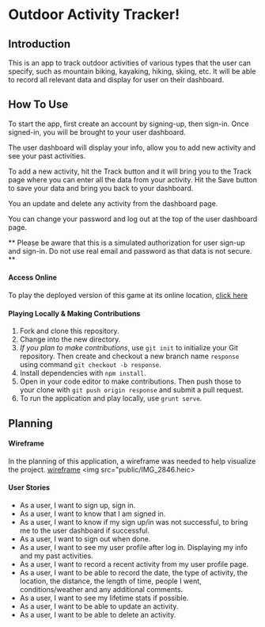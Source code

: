 # Outdoor Activity Tracker!

## Introduction

This is an app to track outdoor activities of various types that the user can specify, such as mountain biking, kayaking, hiking, skiing, etc. It will be able to record all relevant data and display for user on their dashboard.

## How To Use

To start the app, first create an account by signing-up, then sign-in. Once signed-in, you will be brought to your user dashboard.

The user dashboard will display your info, allow you to add new activity and see your past activities. 

To add a new activity, hit the Track button and it will bring you to the Track page where you can enter all the data from your activity. Hit the Save button to save your data and bring you back to your dashboard.

You an update and delete any activity from the dashboard page.

You can change your password and log out at the top of the user dashboard page.

** Please be aware that this is a simulated authorization for user sign-up and sign-in. Do not use real email and password as that data is not secure. **

#### Access Online

To play the deployed version of this game at its online location, [click here](https://jrowla2.github.io/tictoktoe-client/)

#### Playing Locally & Making Contributions

1. Fork and clone this repository.
1. Change into the new directory.
1. *If you plan to make contributions*, use `git init` to initialize your Git repository. Then create and checkout a new branch name `response` using command `git checkout -b response`.
1. Install dependencies with `npm install`.
1. Open in your code editor to make contributions. Then push those to your clone with `git push origin response` and submit a pull request.
1. To run the application and play locally, use `grunt serve`.

## Planning

#### Wireframe

In the planning of this application, a wireframe was needed to help visualize the project. [wireframe](https://media.git.generalassemb.ly/user/41818/files/ec493680-ba6f-11ec-8b38-f2caf2f840e6)
<img src="public/IMG_2846.heic>

#### User Stories

- As a user, I want to sign up, sign in.
- As a user, I want to know that I am signed in.
- As a user, I want to know if my sign up/in was not successful, to bring me to the user dashboard if successful.
- As a user, I want to sign out when done.
- As a user, I want to see my user profile after log in. Displaying my info and my past activities.
- As a user, I want to record a recent activity from my user profile page.
- As a user, I want to be able to record the date, the type of activity, the location, the distance, the length of time, people I went, conditions/weather and any additional comments.
- As a user, I want to see my lifetime stats if possible.
- As a user, I want to be able to update an activity.
- As a user, I want to be able to delete an activity.